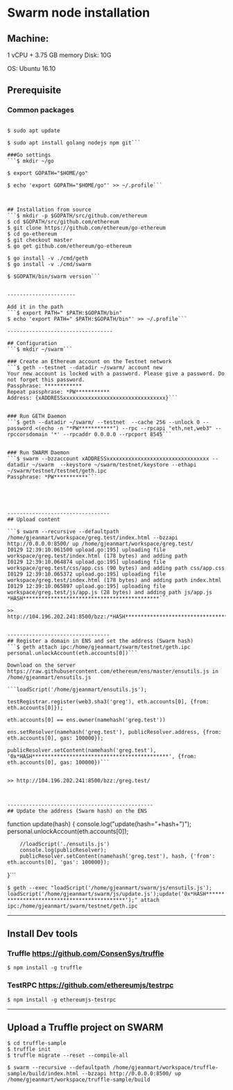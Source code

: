 # Swarm node installation

## Machine:
1 vCPU + 3.75 GB memory
Disk: 10G

OS: Ubuntu 16.10


## Prerequisite

### Common packages
```$ curl -sL https://deb.nodesource.com/setup_7.x | sudo -E bash -

$ sudo apt update

$ sudo apt install golang nodejs npm git```

###Go settings
```$ mkdir ~/go

$ export GOPATH="$HOME/go"

$ echo 'export GOPATH="$HOME/go"' >> ~/.profile```



## Installation from source
```$ mkdir -p $GOPATH/src/github.com/ethereum
$ cd $GOPATH/src/github.com/ethereum
$ git clone https://github.com/ethereum/go-ethereum
$ cd go-ethereum
$ git checkout master
$ go get github.com/ethereum/go-ethereum

$ go install -v ./cmd/geth
$ go install -v ./cmd/swarm

$ $GOPATH/bin/swarm version```


----------------------

Add it in the path
```$ export PATH=" $PATH:$GOPATH/bin"
$ echo 'export PATH=" $PATH:$GOPATH/bin"' >> ~/.profile```

----------------------------------

## Configuration
```$ mkdir ~/swarm```

### Create an Ethereum account on the Testnet network
```$ geth --testnet --datadir ~/swarm/ account new
Your new account is locked with a password. Please give a password. Do not forget this password.
Passphrase: ************
Repeat passphrase: *PW***********
Address: {xADDRESSxxxxxxxxxxxxxxxxxxxxxxxxxxxxxxxxx}```


### Run GETH Daemon
```$ geth --datadir ~/swarm/ --testnet  --cache 256 --unlock 0 --password <(echo -n "*PW***********") --rpc --rpcapi "eth,net,web3" --rpccorsdomain '*' --rpcaddr 0.0.0.0 --rpcport 8545```


### Run SWARM Daemon
```$ swarm --bzzaccount xADDRESSxxxxxxxxxxxxxxxxxxxxxxxxxxxxxxxxx --datadir ~/swarm  --keystore ~/swarm/testnet/keystore --ethapi ~/swarm/testnet/testnet/geth.ipc 
Passphrase: *PW***********```





---------------------------------
## Upload content

```$ swarm --recursive --defaultpath /home/gjeanmart/workspace/greg.test/index.html --bzzapi http://0.0.0.0:8500/ up /home/gjeanmart/workspace/greg.test/
I0129 12:39:10.061500 upload.go:195] uploading file workspace/greg.test/index.html (178 bytes) and adding path
I0129 12:39:10.064874 upload.go:195] uploading file workspace/greg.test/css/app.css (90 bytes) and adding path css/app.css
I0129 12:39:10.065372 upload.go:195] uploading file workspace/greg.test/index.html (178 bytes) and adding path index.html
I0129 12:39:10.065897 upload.go:195] uploading file workspace/greg.test/js/app.js (28 bytes) and adding path js/app.js
*HASH********************************************```

>> http://104.196.202.241:8500/bzz:/*HASH********************************************


---------------------------------
## Register a domain in ENS and set the address (Swarm hash) 
```$ geth attach ipc:/home/gjeanmart/swarm/testnet/geth.ipc
personal.unlockAccount(eth.accounts[0])```

Download on the server https://raw.githubusercontent.com/ethereum/ens/master/ensutils.js in /home/gjeanmart/ensutils.js

```loadScript('/home/gjeanmart/ensutils.js');

testRegistrar.register(web3.sha3('greg'), eth.accounts[0], {from: eth.accounts[0]});

eth.accounts[0] == ens.owner(namehash('greg.test'))

ens.setResolver(namehash('greg.test'), publicResolver.address, {from: eth.accounts[0], gas: 100000});

publicResolver.setContent(namehash('greg.test'), '0x*HASH********************************************', {from: eth.accounts[0], gas: 100000})```


>> http://104.196.202.241:8500/bzz:/greg.test/



-----------------------------------------------
## Update the address (Swarm hash) on the ENS
```
function update(hash) {
        console.log("update(hash="+hash+")");
        personal.unlockAccount(eth.accounts[0]);

        //loadScript('./ensutils.js')
        console.log(publicResolver);
        publicResolver.setContent(namehash('greg.test'), hash, {'from': eth.accounts[0], 'gas': 100000});
}```

```$ geth --exec "loadScript('/home/gjeanmart/swarm/js/ensutils.js'); loadScript('/home/gjeanmart/swarm/js/update.js');update('0x*HASH********************************************');" attach ipc:/home/gjeanmart/swarm/testnet/geth.ipc```


-----------------------------------------------

## Install Dev tools 

### Truffle https://github.com/ConsenSys/truffle
```$ npm install -g truffle```

### TestRPC https://github.com/ethereumjs/testrpc
```$ npm install -g ethereumjs-testrpc```


-----------------------------------------------
## Upload a Truffle project on SWARM


```$ mkdir truffle-sample
$ cd truffle-sample
$ truffle init
$ truffle migrate --reset --compile-all

$ swarm --recursive --defaultpath /home/gjeanmart/workspace/truffle-sample/build/index.html --bzzapi http://0.0.0.0:8500/ up /home/gjeanmart/workspace/truffle-sample/build
```
